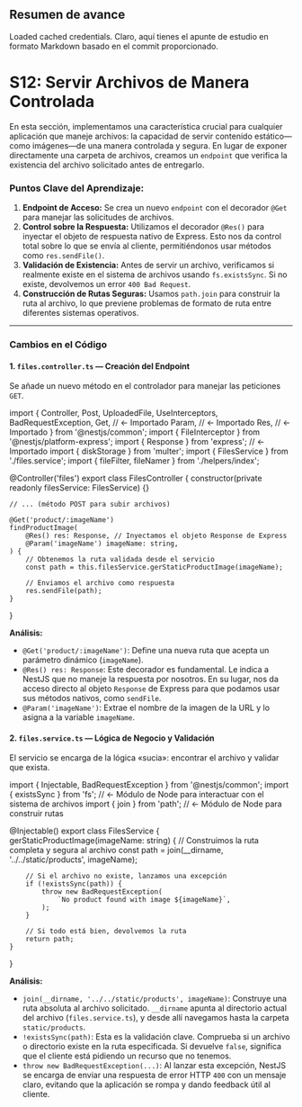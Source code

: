 ## Resumen de avance
Loaded cached credentials.
Claro, aquí tienes el apunte de estudio en formato Markdown basado en el commit proporcionado.

# S12: Servir Archivos de Manera Controlada

En esta sección, implementamos una característica crucial para cualquier aplicación que maneje archivos: la capacidad de servir contenido estático—como imágenes—de una manera controlada y segura. En lugar de exponer directamente una carpeta de archivos, creamos un `endpoint` que verifica la existencia del archivo solicitado antes de entregarlo.

### Puntos Clave del Aprendizaje:

1.  **Endpoint de Acceso:** Se crea un nuevo `endpoint` con el decorador `@Get` para manejar las solicitudes de archivos.
2.  **Control sobre la Respuesta:** Utilizamos el decorador `@Res()` para inyectar el objeto de respuesta nativo de Express. Esto nos da control total sobre lo que se envía al cliente, permitiéndonos usar métodos como `res.sendFile()`.
3.  **Validación de Existencia:** Antes de servir un archivo, verificamos si realmente existe en el sistema de archivos usando `fs.existsSync`. Si no existe, devolvemos un error `400 Bad Request`.
4.  **Construcción de Rutas Seguras:** Usamos `path.join` para construir la ruta al archivo, lo que previene problemas de formato de ruta entre diferentes sistemas operativos.

---

### Cambios en el Código

#### 1. `files.controller.ts` — Creación del Endpoint

Se añade un nuevo método en el controlador para manejar las peticiones `GET`.

import {
	Controller,
	Post,
	UploadedFile,
	UseInterceptors,
	BadRequestException,
	Get, // <- Importado
	Param, // <- Importado
	Res,   // <- Importado
} from '@nestjs/common';
import { FileInterceptor } from '@nestjs/platform-express';
import { Response } from 'express'; // <- Importado
import { diskStorage } from 'multer';
import { FilesService } from './files.service';
import { fileFilter, fileNamer } from './helpers/index';

@Controller('files')
export class FilesController {
	constructor(private readonly filesService: FilesService) {}

	// ... (método POST para subir archivos)

	@Get('product/:imageName')
	findProductImage(
		@Res() res: Response, // Inyectamos el objeto Response de Express
		@Param('imageName') imageName: string,
	) {
		// Obtenemos la ruta validada desde el servicio
		const path = this.filesService.gerStaticProductImage(imageName);

		// Enviamos el archivo como respuesta
		res.sendFile(path);
	}
}

**Análisis:**

*   `@Get('product/:imageName')`: Define una nueva ruta que acepta un parámetro dinámico (`imageName`).
*   `@Res() res: Response`: Este decorador es fundamental. Le indica a NestJS que no maneje la respuesta por nosotros. En su lugar, nos da acceso directo al objeto `Response` de Express para que podamos usar sus métodos nativos, como `sendFile`.
*   `@Param('imageName')`: Extrae el nombre de la imagen de la URL y lo asigna a la variable `imageName`.

#### 2. `files.service.ts` — Lógica de Negocio y Validación

El servicio se encarga de la lógica «sucia»: encontrar el archivo y validar que exista.

import { Injectable, BadRequestException } from '@nestjs/common';
import { existsSync } from 'fs'; // <- Módulo de Node para interactuar con el sistema de archivos
import { join } from 'path'; // <- Módulo de Node para construir rutas

@Injectable()
export class FilesService {
	gerStaticProductImage(imageName: string) {
		// Construimos la ruta completa y segura al archivo
		const path = join(__dirname, '../../static/products', imageName);

		// Si el archivo no existe, lanzamos una excepción
		if (!existsSync(path)) {
			throw new BadRequestException(
				`No product found with image ${imageName}`,
			);
		}

		// Si todo está bien, devolvemos la ruta
		return path;
	}
}

**Análisis:**

*   `join(__dirname, '../../static/products', imageName)`: Construye una ruta absoluta al archivo solicitado. `__dirname` apunta al directorio actual del archivo (`files.service.ts`), y desde allí navegamos hasta la carpeta `static/products`.
*   `!existsSync(path)`: Esta es la validación clave. Comprueba si un archivo o directorio existe en la ruta especificada. Si devuelve `false`, significa que el cliente está pidiendo un recurso que no tenemos.
*   `throw new BadRequestException(...)`: Al lanzar esta excepción, NestJS se encarga de enviar una respuesta de error HTTP `400` con un mensaje claro, evitando que la aplicación se rompa y dando feedback útil al cliente.
